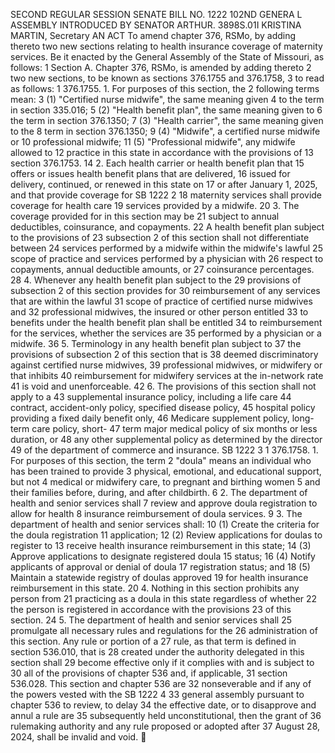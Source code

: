 SECOND REGULAR SESSION
SENATE BILL NO. 1222
102ND GENERA L ASSEMBLY
INTRODUCED BY SENATOR ARTHUR.
3898S.01I KRISTINA MARTIN, Secretary
AN ACT
To amend chapter 376, RSMo, by adding thereto two new sections relating to health insurance
coverage of maternity services.
Be it enacted by the General Assembly of the State of Missouri, as follows:
1 Section A. Chapter 376, RSMo, is amended by adding thereto
2 two new sections, to be known as sections 376.1755 and 376.1758,
3 to read as follows:
1 376.1755. 1. For purposes of this section, the
2 following terms mean:
3 (1) "Certified nurse midwife", the same meaning given
4 to the term in section 335.016;
5 (2) "Health benefit plan", the same meaning given to
6 the term in section 376.1350;
7 (3) "Health carrier", the same meaning given to the
8 term in section 376.1350;
9 (4) "Midwife", a certified nurse midwife or
10 professional midwife;
11 (5) "Professional midwife", any midwife allowed to
12 practice in this state in accordance with the provisions of
13 section 376.1753.
14 2. Each health carrier or health benefit plan that
15 offers or issues health benefit plans that are delivered,
16 issued for delivery, continued, or renewed in this state on
17 or after January 1, 2025, and that provide coverage for
SB 1222 2
18 maternity services shall provide coverage for health care
19 services provided by a midwife.
20 3. The coverage provided for in this section may be
21 subject to annual deductibles, coinsurance, and copayments.
22 A health benefit plan subject to the provisions of
23 subsection 2 of this section shall not differentiate between
24 services performed by a midwife within the midwife's lawful
25 scope of practice and services performed by a physician with
26 respect to copayments, annual deductible amounts, or
27 coinsurance percentages.
28 4. Whenever any health benefit plan subject to the
29 provisions of subsection 2 of this section provides for
30 reimbursement of any services that are within the lawful
31 scope of practice of certified nurse midwives and
32 professional midwives, the insured or other person entitled
33 to benefits under the health benefit plan shall be entitled
34 to reimbursement for the services, whether the services are
35 performed by a physician or a midwife.
36 5. Terminology in any health benefit plan subject to
37 the provisions of subsection 2 of this section that is
38 deemed discriminatory against certified nurse midwives,
39 professional midwives, or midwifery or that inhibits
40 reimbursement for midwifery services at the in-network rate
41 is void and unenforceable.
42 6. The provisions of this section shall not apply to a
43 supplemental insurance policy, including a life care
44 contract, accident-only policy, specified disease policy,
45 hospital policy providing a fixed daily benefit only,
46 Medicare supplement policy, long-term care policy, short-
47 term major medical policy of six months or less duration, or
48 any other supplemental policy as determined by the director
49 of the department of commerce and insurance.
SB 1222 3
1 376.1758. 1. For purposes of this section, the term
2 "doula" means an individual who has been trained to provide
3 physical, emotional, and educational support, but not
4 medical or midwifery care, to pregnant and birthing women
5 and their families before, during, and after childbirth.
6 2. The department of health and senior services shall
7 review and approve doula registration to allow for health
8 insurance reimbursement of doula services.
9 3. The department of health and senior services shall:
10 (1) Create the criteria for the doula registration
11 application;
12 (2) Review applications for doulas to register to
13 receive health insurance reimbursement in this state;
14 (3) Approve applications to designate registered doula
15 status;
16 (4) Notify applicants of approval or denial of doula
17 registration status; and
18 (5) Maintain a statewide registry of doulas approved
19 for health insurance reimbursement in this state.
20 4. Nothing in this section prohibits any person from
21 practicing as a doula in this state regardless of whether
22 the person is registered in accordance with the provisions
23 of this section.
24 5. The department of health and senior services shall
25 promulgate all necessary rules and regulations for the
26 administration of this section. Any rule or portion of a
27 rule, as that term is defined in section 536.010, that is
28 created under the authority delegated in this section shall
29 become effective only if it complies with and is subject to
30 all of the provisions of chapter 536 and, if applicable,
31 section 536.028. This section and chapter 536 are
32 nonseverable and if any of the powers vested with the
SB 1222 4
33 general assembly pursuant to chapter 536 to review, to delay
34 the effective date, or to disapprove and annul a rule are
35 subsequently held unconstitutional, then the grant of
36 rulemaking authority and any rule proposed or adopted after
37 August 28, 2024, shall be invalid and void.
